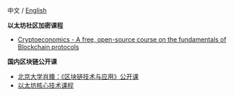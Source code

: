 中文 / [English](https://github.com/rebase-network/Dapp-Learning/blob/main/docs/crypto-course-en.md)

**以太坊社区加密课程**
- [Cryptoeconomics - A free, open-source course on the fundamentals of Blockchain protocols](http://cryptoeconomics.study/)

**国内区块链公开课**
- [北京大学肖臻：《区块链技术与应用》公开课](https://www.bilibili.com/video/BV1Vt411X7JF)  
- [以太坊核心技术课程](https://study.163.com/course/courseLearn.htm?courseId=1209599851#/learn/video?lessonId=1280010943&courseId=1209599851)  